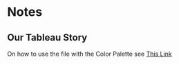 # Notes
## Our Tableau Story

On how to use the file with the Color Palette see [This Link](https://www.thedataschool.co.uk/robbin-vernooij/custom-colour-palettes-tableau/)
